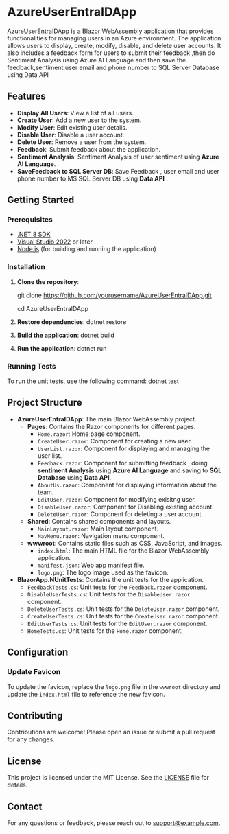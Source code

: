 # AzureUserEntraIDApp

AzureUserEntraIDApp is a Blazor WebAssembly application that provides functionalities for managing users in an Azure environment. The application allows users to display, create, modify, disable, and delete user accounts. It also includes a feedback form for users to submit their feedback ,then do Sentiment Analysis using Azure AI Language and then save the feedback,sentiment,user email and phone number to SQL Server Database using Data API

## Features

- **Display All Users**: View a list of all users.
- **Create User**: Add a new user to the system.
- **Modify User**: Edit existing user details.
- **Disable User**: Disable a user account.
- **Delete User**: Remove a user from the system.
- **Feedback**: Submit feedback about the application.
- **Sentiment Analysis**: Sentiment Analysis of user sentiment using **Azure AI Language**.
- **SaveFeedback to SQL Server DB**: Save Feedback , user email and user phone number to MS SQL Server DB using **Data API** .

## Getting Started

### Prerequisites

- [.NET 8 SDK](https://dotnet.microsoft.com/download/dotnet/8.0)
- [Visual Studio 2022](https://visualstudio.microsoft.com/vs/) or later
- [Node.js](https://nodejs.org/) (for building and running the application)

### Installation

1. **Clone the repository**:
   
   git clone https://github.com/yourusername/AzureUserEntraIDApp.git
   
   cd AzureUserEntraIDApp

3. **Restore dependencies**:
    dotnet restore
   
4. **Build the application**:
    dotnet build
   
5. **Run the application**:
    dotnet run
   
### Running Tests

To run the unit tests, use the following command:
dotnet test

## Project Structure

- **AzureUserEntraIDApp**: The main Blazor WebAssembly project.
  - **Pages**: Contains the Razor components for different pages.
    - `Home.razor`: Home page component.
    - `CreateUser.razor`: Component for creating a new user.
    - `UserList.razor`: Component for displaying and managing the user list.
    - `Feedback.razor`: Component for submitting feedback , doing **sentiment Analysis** using **Azure AI Language** and saving to **SQL Database** using **Data API**.
    - `AboutUs.razor`: Component for displaying information about the team.
    - `EditUser.razor`: Component for modifying exisitng user.
    - `DisableUser.razor`: Component for Disabling existing account.
    - `DeleteUser.razor`: Component for deleting a user account.
  - **Shared**: Contains shared components and layouts.
    - `MainLayout.razor`: Main layout component.
    - `NavMenu.razor`: Navigation menu component.
  - **wwwroot**: Contains static files such as CSS, JavaScript, and images.
    - `index.html`: The main HTML file for the Blazor WebAssembly application.
    - `manifest.json`: Web app manifest file.
    - `logo.png`: The logo image used as the favicon.
- **BlazorApp.NUnitTests**: Contains the unit tests for the application.
  - `FeedbackTests.cs`: Unit tests for the `Feedback.razor` component.
  - `DisableUserTests.cs`: Unit tests for the `DisableUser.razor` component.
  - `DeleteUserTests.cs`: Unit tests for the `DeleteUser.razor` component.
  - `CreateUserTests.cs`: Unit tests for the `CreateUser.razor` component.
  - `EditUserTests.cs`: Unit tests for the `EditUser.razor` component.
  - `HomeTests.cs`: Unit tests for the `Home.razor` component.

## Configuration

### Update Favicon

To update the favicon, replace the `logo.png` file in the `wwwroot` directory and update the `index.html` file to reference the new favicon.

## Contributing

Contributions are welcome! Please open an issue or submit a pull request for any changes.

## License

This project is licensed under the MIT License. See the [LICENSE](LICENSE) file for details.

## Contact

For any questions or feedback, please reach out to [support@example.com](mailto:support@example.com).


    
